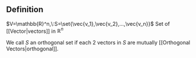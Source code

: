 ## Definition
$V=\mathbb{R}^n,\:S=\set{\vec{v_1},\vec{v_2},...,\vec{v_n}}$
Set of [[Vector|vectors]] in $\mathbb{R}^n$

We call $S$ an orthogonal set if each $2$ vectors in $S$ are mutually [[Orthogonal Vectors|orthogonal]].